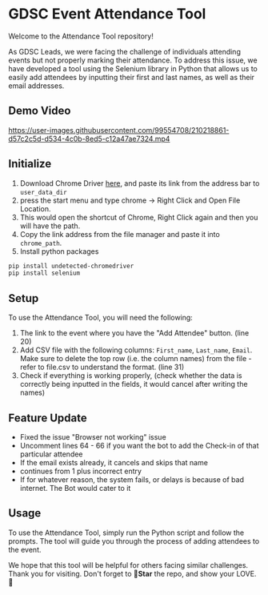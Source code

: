 ﻿# GDSC Event Attendance Tool

Welcome to the Attendance Tool repository!

As GDSC Leads, we were facing the challenge of individuals attending events but not properly marking their attendance. To address this issue, we have developed a tool using the Selenium library in Python that allows us to easily add attendees by inputting their first and last names, as well as their email addresses.

## Demo Video


https://user-images.githubusercontent.com/99554708/210218861-d57c2c5d-d534-4c0b-8ed5-c12a47ae7324.mp4



## Initialize
1. Download Chrome Driver [here](https://chromedriver.chromium.org/downloads), and paste its link from the address bar to `user_data_dir`
2. press the start menu and type chrome -> Right Click and Open File Location.
3. This would open the shortcut of Chrome, Right Click again and then you will have the path.
4. Copy the link address from the file manager and paste it into `chrome_path`.
5. Install python packages
```bash
pip install undetected-chromedriver
pip install selenium
```


## Setup

To use the Attendance Tool, you will need the following:

1. The link to the event where you have the "Add Attendee" button. (line 20)
2. Add CSV file with the following columns: `First_name`, `Last_name`, `Email`. Make sure to delete the top row (i.e. the column names) from the file - refer to file.csv to understand the format. (line 31)
3. Check if everything is working properly, (check whether the data is correctly being inputted in the fields, it would cancel after writing the names)

## Feature Update
- Fixed the issue "Browser not working" issue
- Uncomment lines 64 - 66 if you want the bot to add the Check-in of that particular attendee
- If the email exists already, it cancels and skips that name
- continues from 1 plus incorrect entry
- If for whatever reason, the system fails, or delays is because of bad internet. The Bot would cater to it


## Usage

To use the Attendance Tool, simply run the Python script and follow the prompts. The tool will guide you through the process of adding attendees to the event.

We hope that this tool will be helpful for others facing similar challenges. Thank you for visiting. Don't forget to 🌟**Star** the repo, and show your LOVE. 👏
